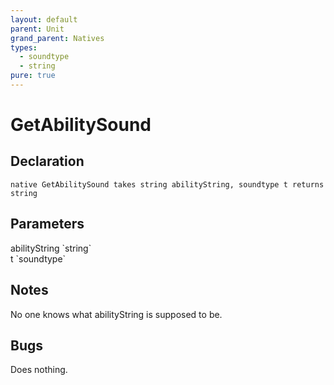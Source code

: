 ```yaml
---
layout: default
parent: Unit
grand_parent: Natives
types:
  - soundtype
  - string
pure: true
---
```


# GetAbilitySound

## Declaration

```
native GetAbilitySound takes string abilityString, soundtype t returns string
```

## Parameters
<dl>
  <dt>abilityString `string`</dt>
  <dd></dd>

  <dt>t `soundtype`</dt>
  <dd></dd>
</dl>

## Notes 
No one knows what abilityString is supposed to be.

## Bugs 
Does nothing.